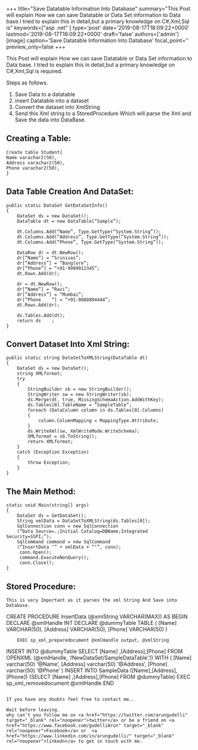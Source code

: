 +++
title="Save Datatable Information Into Database"
summary="This Post will explain How we can save Datatable or Data Set information to Data base.I tried to explain this in detail,but a primary knowledge on C#,Xml,Sql is"
keywords=["asp .net"
]
type='post'
date='2019-08-17T18:09:22+0000'
lastmod='2019-08-17T18:09:22+0000'
draft='false'
authors=['admin']
[image]
caption='Save Datatable Information Into Database'
focal_point=''
preview_only=false
+++


This Post will explain How we can save Datatable or Data Set information to Data base.
I tried to explain this in detail,but a primary knowledge on C#,Xml,Sql is required.

Steps as follows.

1. Save Data to a datatable
2. insert Datatable into a dataset
3. Convert the dataset into XmlString
4. Send this Xml string to a StoredProcedure Which will parse the Xml and Save the data into DataBase.

## Creating a Table:

```
Create table Student{
Name varachar2(50),
Address varachar2(50),
Phone varachar2(50),
}
```

## Data Table Creation And DataSet:

```
public static DataSet GetDataSetInfo()
{
    DataSet ds = new DataSet();
    DataTable dt = new DataTable(“Sample”);
    
    dt.Columns.Add(“Name”, Type.GetType(“System.String”));
    dt.Columns.Add(“Address”, Type.GetType(“System.String”));
    dt.Columns.Add(“Phone”, Type.GetType(“System.String”));
    
    DataRow dr = dt.NewRow();
    dr[“Name”] = “Srinivas”;
    dr[“Address”] = “Banglore”;
    dr[“Phone”] = “+91-9999912345”;
    dt.Rows.Add(dr);
    
    dr = dt.NewRow();
    dr[“Name”] = “Ravi”;
    dr[“Address”] = “Mumbai”;
    dr[“Phone    “] = “+91-9888894444”;
    dt.Rows.Add(dr);
    
    ds.Tables.Add(dt);
    return ds    ;
}
```

## Convert Dataset Into Xml String:

```
public static string DataSetToXMLString(DataTable dt)
{
    DataSet ds = new DataSet();
    string XMLformat;
    try
    {
        StringBuilder sb = new StringBuilder();
        StringWriter sw = new StringWriter(sb);
        ds.Merge(dt, true, MissingSchemaAction.AddWithKey);
        ds.Tables[0].TableName = “SampleTable”;
        foreach (DataColumn column in ds.Tables[0].Columns)
        {
            column.ColumnMapping = MappingType.Attribute;
        }
        ds.WriteXml(sw, XmlWriteMode.WriteSchema);
        XMLformat = sb.ToString();
        return XMLformat;
    }
    catch (Exception Exception)
    {
        throw Exception;
    }
}
```

## The Main Method:

```
static void Main(string[] args)
{
    DataSet ds = GetDataSet();
    String xmlData = DataSetToXMLString(ds.Tables[0]);
    SqlConnection conn = new SqlConnection
    (“Data Source=.;Initial Catalog=DBName;Integrated Security=SSPI;”);
    SqlCommand command = new SqlCommand
    (“InsertData ‘” + xmlData + “‘”, conn);
     conn.Open();
     command.ExecuteNonQuery();
     conn.Close();
}
```

## Stored Procedure:

```
This is very Important as it parses the xml String And Save into Database.

```
CREATE PROCEDURE InsertData (@xmlString VARCHAR(MAX))
AS
BEGIN
       DECLARE @xmlHandle INT 
       DECLARE @dummyTable TABLE 
     ( 
        [Name]   VARCHAR(50), 
        [Address]  VARCHAR(50), 
        [Phone]   VARCHAR(50)
     ) 
 
        EXEC sp_xml_preparedocument @xmlHandle output, @xmlString  
 INSERT INTO @dummyTable 
  SELECT  [Name] ,[Address],[Phone] 
  FROM  OPENXML (@xmlHandle, ‘/NewDataSet/SampleDataTable’,1) 
     WITH ( [Name]  varchar(50)  ‘@Name’, 
           [Address]  varchar(50)  ‘@Address’, 
           [Phone]  varchar(50)  ‘@Phone’
         )
 INSERT INTO SampleData ([Name],[Address], [Phone]) 
  (SELECT [Name] ,[Address],[Phone]
  FROM @dummyTable)
 EXEC sp_xml_removedocument @xmlHandle
END
```

If you have any doubts feel free to contact me..

Wait before leaving.
why can’t you follow me on <a href="https://twitter.com/arungudelli" target="_blank" rel="noopener">twitter</a> or be a friend on <a href="https://www.facebook.com/gudelliArun" target="_blank" rel="noopener">Facebook</a> or  <a href="https://www.linkedin.com/in/arungudelli/" target="_blank" rel="noopener">linkedn</a> to get in touch with me.







